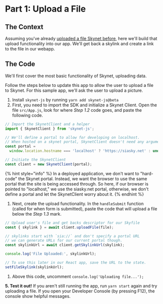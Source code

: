 # Part 1: Upload a File

## The Context

Assuming you've already [uploaded a file Skynet before](https://support.siasky.net/getting-started/skynet-basics#upload-a-file), here we'll build that upload functionality into our app. We'll get back a skylink and create a link to the file in our webapp.

## The Code

We'll first cover the most basic functionality of Skynet, uploading data.

Follow the steps below to update this app to allow the user to upload a file to Skynet. For this sample app, we'll ask the user to upload a picture.

1. Install `skynet-js` by running `yarn add skynet-js@beta`
2. First, you need to import the SDK and initialize a Skynet Client. Open the file `src/App.js`, look for where _Step 1.2_ code goes, and paste the following code.

```javascript
// Import the SkynetClient and a helper
import { SkynetClient } from 'skynet-js';

// We'll define a portal to allow for developing on localhost.
// When hosted on a skynet portal, SkynetClient doesn't need any arguments.
const portal =
  window.location.hostname === 'localhost' ? 'https://siasky.net' : undefined;

// Initiate the SkynetClient
const client = new SkynetClient(portal);
```

{% hint style="info" %}
In a deployed application, we don't want to "hard-code" the Skynet portal. Instead, we want the browser to use the same portal that the site is being accessed through. So here, if our browser is pointed to "localhost," we use the siasky.net portal, otherwise, we don't define a portal and let the SkynetClient worry about it.
{% endhint %}

1. Next, create the upload functionality. In the `handleSubmit` function \(called for when form is submitted\), paste the code that will upload a file below the _Step 1.3_ mark.

```javascript
// Upload user's file and get backs descriptor for our Skyfile
const { skylink } = await client.uploadFile(file);

// skylinks start with `sia://` and don't specify a portal URL
// we can generate URLs for our current portal though.
const skylinkUrl = await client.getSkylinkUrl(skylink);

console.log('File Uploaded:', skylinkUrl);

// To use this later in our React app, save the URL to the state.
setFileSkylink(skylinkUrl);
```

1. Above this code, uncomment `console.log('Uploading file...');`

**5. Test it out!** If you aren't still running the app, run `yarn start` again and try uploading a file. If you open your Developer Console \(by pressing F12\), the console show helpful messages.

